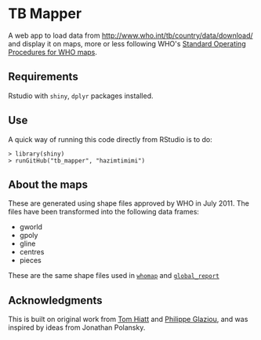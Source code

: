 # TB Mapper

A web app to load data from http://www.who.int/tb/country/data/download/ and display it on maps, more or less following WHO's [Standard Operating Procedures for WHO maps](http://gamapserver.who.int/gho/gis/training/DMF_GIS2010_2_SOPSforWHOMaps.pdf). 


## Requirements

Rstudio with `shiny`, `dplyr` packages installed.


## Use

A quick way of running this code directly from RStudio is to do:
```
> library(shiny)
> runGitHub("tb_mapper", "hazimtimimi") 
```

## About the maps

These are generated using shape files approved by WHO in July 2011. The files have been transformed into the following data frames:

* gworld
* gpoly
* gline
* centres
* pieces

These are the same shape files used in [`whomap`](https://github.com/glaziou/whomap) and [`global_report`](https://github.com/hazimtimimi/global_report)

## Acknowledgments

This is built on original work from [Tom Hiatt](https://github.com/tomhiatt) and [Philippe Glaziou](https://github.com/glaziou), and was inspired by ideas from Jonathan Polansky.
